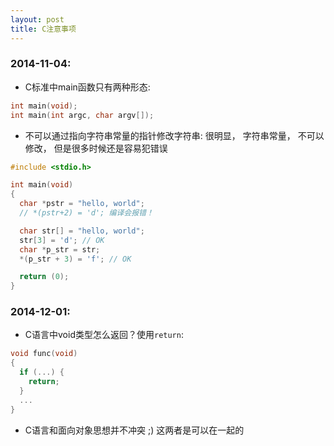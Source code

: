 ```yaml
---
layout: post
title: C注意事项
---
```


### 2014-11-04:

* C标准中main函数只有两种形态:

```c
int main(void);
int main(int argc, char argv[]);
```

* 不可以通过指向字符串常量的指针修改字符串:
很明显， 字符串常量， 不可以修改， 但是很多时候还是容易犯错误

```c
#include <stdio.h>

int main(void)
{
  char *pstr = "hello, world";
  // *(pstr+2) = 'd'; 编译会报错！

  char str[] = "hello, world";
  str[3] = 'd'; // OK
  char *p_str = str;
  *(p_str + 3) = 'f'; // OK

  return (0);
}
```

### 2014-12-01:

* C语言中void类型怎么返回？使用`return`:

```c
void func(void)
{
  if (...) {
    return;
  }
  ...
}
```

* C语言和面向对象思想并不冲突 ;) 这两者是可以在一起的
